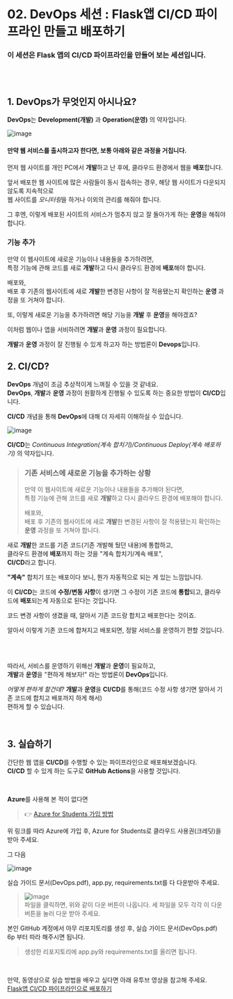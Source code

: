 # 02. DevOps 세션 : Flask앱 CI/CD 파이프라인 만들고 배포하기
### 이 세션은 Flask 앱의 CI/CD 파이프라인을 만들어 보는 세션입니다.    
<br>
<br>

## 1. **DevOps**가 무엇인지 아시나요?  
**DevOps**는  **Development(개발)** 과 **Operation(운영)** 의 약자입니다.
 
![image](https://github.com/KNU-MLSA/2024_3_Event/assets/114579651/052fc717-826e-4953-8e98-188d2d88c446)


#### 만약 웹 서비스를 출시하고자 한다면, 보통 아래와 같은 과정을 거칩니다.   

  
먼저 웹 사이트를 개인 PC에서 **개발**하고 난 후에, 클라우드 환경에서 웹을 **배포**합니다.  
  
앞서 배포한 웹 사이트에 많은 사람들이 동시 접속하는 경우, 해당 웹 사이트가 다운되지 않도록 지속적으로  
웹 사이트를 *모니터링*을 하거나 이외의 관리를 해줘야 합니다.  
  
그 후엔, 이렇게 배포된 사이트의 서비스가 멈추지 않고 잘 돌아가게 하는 **운영**을 해줘야 합니다.  

### 기능 추가
만약 이 웹사이트에 새로운 기능이나 내용들을 추가하려면,  
특정 기능에 관해 코드를 새로 **개발**하고 다시 클라우드 환경에 **배포**해야 합니다.
  
배포와,   
배포 후 기존의 웹사이트에 새로 **개발**한 변경된 사항이 잘 적용됐는지 확인하는 **운영** 과정을 또 거쳐야 합니다.  

  
또, 이렇게 새로운 기능을 추가하려면 해당 기능을 **개발** 후 **운영**을 해야겠죠?



이처럼 웹이나 앱을 서비하려면 **개발**과 **운영** 과정이 필요합니다.
  
**개발**과 **운영** 과정이 잘 진행될 수 있게 하고자 하는 방법론이 **Devops**입니다.
  

 ## 2. CI/CD?

**DevOps** 개념이 조금 추상적이게 느껴질 수 있을 것 같네요.  
**DevOps**, **개발**과 **운영** 과정이 원활하게 진행될 수 있도록 하는 중요한 방법이 **CI/CD**입니다.  
  
**CI/CD** 개념을 통해 **DevOps**에 대해 더 자세히 이해하실 수 있습니다.  

![image](https://github.com/KNU-MLSA/2024_3_Event/assets/114579651/84961af8-29d2-4c8d-a0a5-db93f7882f0d)
  
**CI/CD**는 *Continuous Integration(계속 합치기)/Continuous Deploy(계속 배포하기)* 의 약자입니다.  
  
> ### 기존 서비스에 새로운 기능을 추가하는 상황
>만약 이 웹사이트에 새로운 기능이나 내용들을 추가해야 된다면,  
>특정 기능에 관해 코드를 새로 **개발**하고 다시 클라우드 환경에 배포해야 합니다.
>  
>배포와,   
>배포 후 기존의 웹사이트에 새로 **개발**한 변경된 사항이 잘 적용됐는지 확인하는 **운영** 과정을 또 거쳐야 합니다.  
  
새로 **개발**한 코드를 기존 코드(기존 개발해 뒀던 내용)에 통합하고,  
클라우드 환경에 **배포**까지 하는 것을 "계속 합치기/계속 배포",   
**CI/CD**라고 합니다.  

**"계속"** 합치기 또는 배포이다 보니, 뭔가 자동적으로 되는 게 있는 느낌입니다.  

이 **CI/CD**는 코드에 **수정/변동 사항**이 생기면 그 수정이 기존 코드에 **통합**되고, 클라우드에 **배포**되는게
자동으로 된다는 것입니다.  

코드 변경 사항이 생겼을 때, 알아서 기존 코드랑 합치고 배포한다는 것이죠.

알아서 이렇게 기존 코드에 합쳐지고 배포되면, 정말 서비스를 운영하기 편할 것입니다.  

<br>  
<br>  
  
따라서, 서비스를 운영하기 위해선 **개발**과 **운영**이 필요하고,  
**개발**과 **운영**을 "편하게 해보자!" 라는 방법론이 **DevOps**입니다.  

*어떻게 편하게 할건데?* **개발**과 **운영**을 **CI/CD**를 통해(코드 수정 사항 생기면 알아서 기존 코드에 합치고 배포까지 하게 해서)  
편하게 할 수 있습니다.

  <br>

## 3. 실습하기

간단한 웹 앱을 **CI/CD**를 수행할 수 있는 파이프라인으로 배포해보겠습니다.  
**CI/CD** 할 수 있게 하는 도구로 **GitHub Actions**을 사용할 것입니다.  

<br>  

**Azure**를 사용해 본 적이 없다면
> 👉 [Azure for Students 가입 방법](https://github.com/KNU-MLSA/2023_10_Sessions/blob/main/1_AI%EB%A1%9C%EC%97%B0%EC%95%A0%ED%99%95%EB%A5%A0%EC%98%88%EC%B8%A1%ED%95%98%EA%B8%B0/Azure%20for%20Students%20%EA%B0%80%EC%9E%85%20%EB%B0%A9%EB%B2%95.pdf)  

위 링크를 따라 Azure에 가입 후, Azure for Students로 클라우드 사용권(크레딧)을 받아 주세요.  
  
그 다음  
  
![image](https://github.com/KNU-MLSA/2024_3_Event/assets/114579651/f897d53e-c9a1-4e9e-920f-5b131115eaf5)

실습 가이드 문서(DevOps.pdf), app.py, requirements.txt를 다 다운받아 주세요.  
    
> ![image](https://github.com/KNU-MLSA/2024_3_Event/assets/114579651/816bea05-2b4b-45b1-8e0d-fdd83ece8b3b)  
> 파일을 클릭하면, 위와 같이 다운 버튼이 나옵니다. 세 파일을 모두 각각 이 다운 버튼을 눌러 다운 받아 주세요.
  
  
본인 GitHub 계정에서 아무 리포지토리를 생성 후, 
실습 가이드 문서(DevOps.pdf) 6p 부터 따라 해주시면 됩니다.
> 생성한 리포지토리에 app.py와 requirements.txt를 올리면 됩니다.

  <br>

만약, 동영상으로 실습 방법을 배우고 싶다면 아래 유투브 영상을 참고해 주세요.   
[Flask앱 CI/CD 파이프라인으로 배포하기](https://youtu.be/huNRWtL-GF8?si=pwFd_zzlKYJ3l9Kx)
